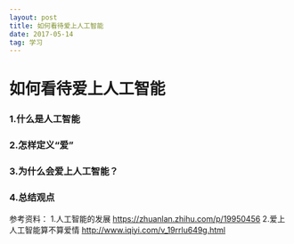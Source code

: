 ```yaml
---
layout: post
title: 如何看待爱上人工智能
date: 2017-05-14 
tag: 学习
---
```

# 如何看待爱上人工智能



### 1.什么是人工智能

### 2.怎样定义“爱”

### 3.为什么会爱上人工智能？

### 4.总结观点

参考资料：
1.人工智能的发展
https://zhuanlan.zhihu.com/p/19950456
2.爱上人工智能算不算爱情
http://www.iqiyi.com/v_19rrlu649g.html

